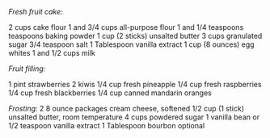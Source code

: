 *Fresh fruit cake:*

2 cups cake flour
1 and 3/4 cups all-purpose flour
1 and 1/4 teaspoons teaspoons baking powder
1 cup (2 sticks) unsalted butter
3 cups granulated sugar
3/4 teaspoon salt
1 Tablespoon vanilla extract
1 cup (8 ounces) egg whites
1 and 1/2 cups milk


*Fruit filling:*

1 pint strawberries
2 kiwis
1/4 cup fresh pineapple
1/4 cup fresh raspberries
1/4 cup fresh blackberries
1/4 cup canned mandarin oranges


*Frosting:*
2 8 ounce packages cream cheese, softened
1/2 cup (1 stick) unsalted butter, room temperature
4 cups powdered sugar
1 vanilla bean or 1/2 teaspoon vanilla extract
1 Tablespoon bourbon optional